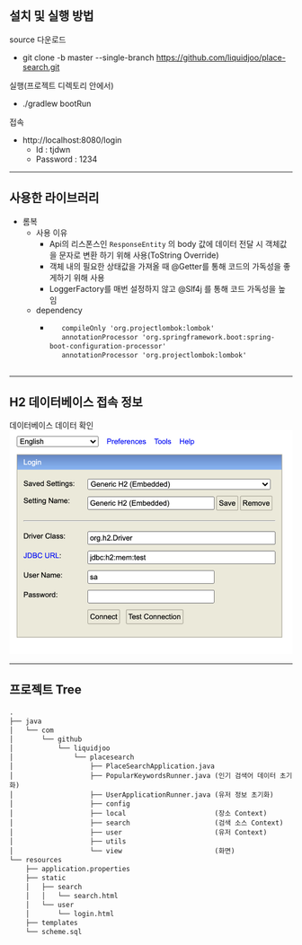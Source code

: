 설치 및 실행 방법
--
source 다운로드  
- git clone -b master --single-branch https://github.com/liquidjoo/place-search.git

실행(프로젝트 디렉토리 안에서)  
 - ./gradlew bootRun
 
접속
 - http://localhost:8080/login
    - Id : tjdwn
    - Password : 1234

--- 

사용한 라이브러리
--
- 롬복
    - 사용 이유
        - Api의 리스폰스인 `ResponseEntity` 의 body 값에 데이터 전달 시 객체값을 문자로 변환 하기 위해 사용(ToString Override)
        - 객체 내의 필요한 상태값을 가져올 때 @Getter를 통해 코드의 가독성을 좋게하기 위해 사용
        - LoggerFactory를 매번 설정하지 않고 @Slf4j 를 통해 코드 가독성을 높임 
    - dependency
        - ```
             compileOnly 'org.projectlombok:lombok'
             annotationProcessor 'org.springframework.boot:spring-boot-configuration-processor'
             annotationProcessor 'org.projectlombok:lombok' 
     

---
H2 데이터베이스 접속 정보
-
데이터베이스 데이터 확인
![h2 image](./h2properties.png)

---

프로젝트 Tree
-
```$xslt
.
├── java  
│   └── com  
│       └── github  
│           └── liquidjoo  
│               └── placesearch  
│                   ├── PlaceSearchApplication.java  
│                   ├── PopularKeywordsRunner.java (인기 검색어 데이터 초기화) 
│                   ├── UserApplicationRunner.java (유저 정보 초기화)
│                   ├── config
│                   ├── local                      (장소 Context)
│                   ├── search                     (검색 소스 Context)
│                   ├── user                       (유저 Context)
│                   ├── utils  
│                   └── view                       (화면)
└── resources  
    ├── application.properties  
    ├── static  
    │   ├── search  
    │   │   └── search.html  
    │   └── user  
    │       └── login.html  
    ├── templates  
    └── scheme.sql
```

